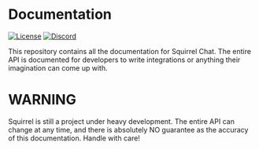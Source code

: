 # Documentation
[![License](https://img.shields.io/github/license/squirrelchat/documentation.svg?style=flat-square)](https://github.com/squirrelchat/documentation/blob/mistress/LICENSE)
[![Discord](https://img.shields.io/badge/chat-on%20Discord-7289DA.svg?style=flat-square)](https://squirrel.chat/discord)

This repository contains all the documentation for Squirrel Chat. The entire API is documented for developers to write
integrations or anything their imagination can come up with.

# WARNING
Squirrel is still a project under heavy development. The entire API can change at any time, and there is absolutely
NO guarantee as the accuracy of this documentation. Handle with care!
